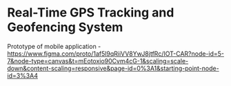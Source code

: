 # Real-Time GPS Tracking and Geofencing System
Prototype of mobile application - https://www.figma.com/proto/1af5l9qRiiVV8YwJ8jtfRc/IOT-CAR?node-id=5-7&node-type=canvas&t=mEotoxio90Cvm4cG-1&scaling=scale-down&content-scaling=responsive&page-id=0%3A1&starting-point-node-id=3%3A4
